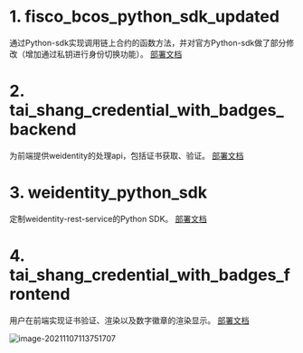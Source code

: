 # 1. fisco_bcos_python_sdk_updated
通过Python-sdk实现调用链上合约的函数方法，并对官方Python-sdk做了部分修改（增加通过私钥进行身份切换功能）。
[部署文档](./fisco_bcos_python_sdk_updated/README.md)

# 2. tai_shang_credential_with_badges_backend
为前端提供weidentity的处理api，包括证书获取、验证。
[部署文档](./tai_shang_credential_with_badges_backend/README.md)

# 3. weidentity_python_sdk
定制weidentity-rest-service的Python SDK。
[部署文档](./weidentity_python_sdk/README.md)

# 4. tai_shang_credential_with_badges_frontend
用户在前端实现证书验证、渲染以及数字徽章的渲染显示。
[部署文档](./tai_shang_credential_with_badges_frontend/README.md)

![image-20211107113751707](https://gitee.com/hqwangningbo/blogimage/raw/master/Substrate/image-20211107113751707.png)
